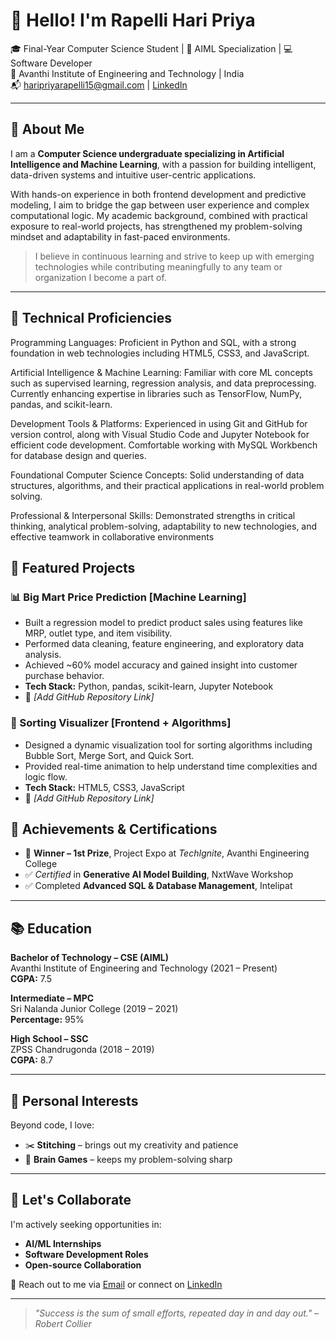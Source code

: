 # 👋 Hello! I'm Rapelli Hari Priya

🎓 Final-Year Computer Science Student | 🧠 AIML Specialization | 💻 Software Developer  
📍 Avanthi Institute of Engineering and Technology | India  
📬 haripriyarapelli15@gmail.com | [LinkedIn](https://www.linkedin.com/in/your-link-here)

---

## 🚀 About Me

I am a **Computer Science undergraduate specializing in Artificial Intelligence and Machine Learning**, with a passion for building intelligent, data-driven systems and intuitive user-centric applications.

With hands-on experience in both frontend development and predictive modeling, I aim to bridge the gap between user experience and complex computational logic. My academic background, combined with practical exposure to real-world projects, has strengthened my problem-solving mindset and adaptability in fast-paced environments.

> I believe in continuous learning and strive to keep up with emerging technologies while contributing meaningfully to any team or organization I become a part of.

---

## 🧠 Technical Proficiencies
Programming Languages: Proficient in Python and SQL, with a strong foundation in web technologies including HTML5, CSS3, and JavaScript.

Artificial Intelligence & Machine Learning: Familiar with core ML concepts such as supervised learning, regression analysis, and data preprocessing. Currently enhancing expertise in libraries such as TensorFlow, NumPy, pandas, and scikit-learn.

Development Tools & Platforms: Experienced in using Git and GitHub for version control, along with Visual Studio Code and Jupyter Notebook for efficient code development. Comfortable working with MySQL Workbench for database design and queries.

Foundational Computer Science Concepts: Solid understanding of data structures, algorithms, and their practical applications in real-world problem solving.

Professional & Interpersonal Skills: Demonstrated strengths in critical thinking, analytical problem-solving, adaptability to new technologies, and effective teamwork in collaborative environments

## 💼 Featured Projects

### 📊 Big Mart Price Prediction [Machine Learning]
- Built a regression model to predict product sales using features like MRP, outlet type, and item visibility.
- Performed data cleaning, feature engineering, and exploratory data analysis.
- Achieved ~60% model accuracy and gained insight into customer purchase behavior.
- **Tech Stack:** Python, pandas, scikit-learn, Jupyter Notebook  
- 🔗 *[Add GitHub Repository Link]*

### 🔢 Sorting Visualizer [Frontend + Algorithms]
- Designed a dynamic visualization tool for sorting algorithms including Bubble Sort, Merge Sort, and Quick Sort.
- Provided real-time animation to help understand time complexities and logic flow.
- **Tech Stack:** HTML5, CSS3, JavaScript  
- 🔗 *[Add GitHub Repository Link]*


## 🏅 Achievements & Certifications

- 🥇 **Winner – 1st Prize**, Project Expo at *TechIgnite*, Avanthi Engineering College
- ✅ *Certified* in **Generative AI Model Building**, NxtWave Workshop
- ✅ Completed **Advanced SQL & Database Management**, Intelipat

---

## 📚 Education

**Bachelor of Technology – CSE (AIML)**  
Avanthi Institute of Engineering and Technology (2021 – Present)  
**CGPA:** 7.5

**Intermediate – MPC**  
Sri Nalanda Junior College (2019 – 2021)  
**Percentage:** 95%

**High School – SSC**  
ZPSS Chandrugonda (2018 – 2019)  
**CGPA:** 8.7

---

## 💬 Personal Interests

Beyond code, I love:
- ✂️ **Stitching** – brings out my creativity and patience
- 🧠 **Brain Games** – keeps my problem-solving sharp

---

## 🤝 Let's Collaborate

I'm actively seeking opportunities in:
- **AI/ML Internships**
- **Software Development Roles**
- **Open-source Collaboration**

📩 Reach out to me via [Email](mailto:haripriyarapelli15@gmail.com) or connect on [LinkedIn](https://www.linkedin.com/in/your-link-here)

---

> *"Success is the sum of small efforts, repeated day in and day out." – Robert Collier*

